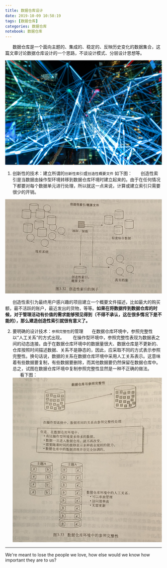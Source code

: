 ```yaml
---
title: 数据仓库设计
date: 2019-10-09 10:58:19
tags: [数据仓库]
categories: 数据仓库
notebook: 数据仓库
---
```


&nbsp;&nbsp;&nbsp;&nbsp;&nbsp;&nbsp;数据仓库是一个面向主题的、集成的、稳定的、反映历史变化的数据集合，这篇文章讨论数据仓库设计的一个思路，不谈设计模式、分层设计思想等。

![data_warehouse_design](数据仓库设计/data_warehouse_design.jpeg)

<!--more -->

1. 创新性的技术：建立所谓的`创新性索引`或`创造性概要文件`
如下图：
&nbsp;&nbsp;&nbsp;&nbsp;&nbsp;&nbsp;创造性索引是当数据由操作型环境转移到数据仓库环境时建立起来的。由于在任何情况下都要对每个数据单元进行处理，所以就这一点来说，计算或建立索引只需要很少的开销。

![data_warehouse_design](数据仓库设计/index_file_design.jpeg)

&nbsp;&nbsp;&nbsp;&nbsp;&nbsp;&nbsp;创造性索引为最终用户感兴趣的项目建立一个概要文件描述，比如最大的购买额，最不活跃的账户，最近发出的货物，等等。<b>如果在将数据传到数据仓库的时候，对于管理活动有价值的需求能够预见得到（不得不承认，这在很多情况下是不能的），那么建造创造性索引就很有意义了。</b>

2. 要明确的设计技术：`参照完整性`的管理
&nbsp;&nbsp;&nbsp;&nbsp;&nbsp;&nbsp;在数据仓库环境中，参照完整性以“人工关系”的方式出现。
&nbsp;&nbsp;&nbsp;&nbsp;&nbsp;&nbsp;在操作型环境中，参照完整性表现为数据表之间的动态连接。由于在数据仓库环境中的数据量很大、数据仓库是不更新的、仓库按照时间描述数据、关系不是静态的，因此，应采取不同的方式表示参照完整性。换句话说，数据的关系在数据仓库环境中采用人工关系表示。这意味着有些数据要复制，有些数据要删除，而其他数据要仍然保留在数据仓库中。总之，试图在数据仓库环境中复制参照完整性显然是一种不正确的做法。
&nbsp;&nbsp;&nbsp;&nbsp;&nbsp;&nbsp;看下图：
![wholeness](数据仓库设计/wholeness.jpeg)


- - -
We're meant to lose the people we love, how else would we know how important they are to us?
